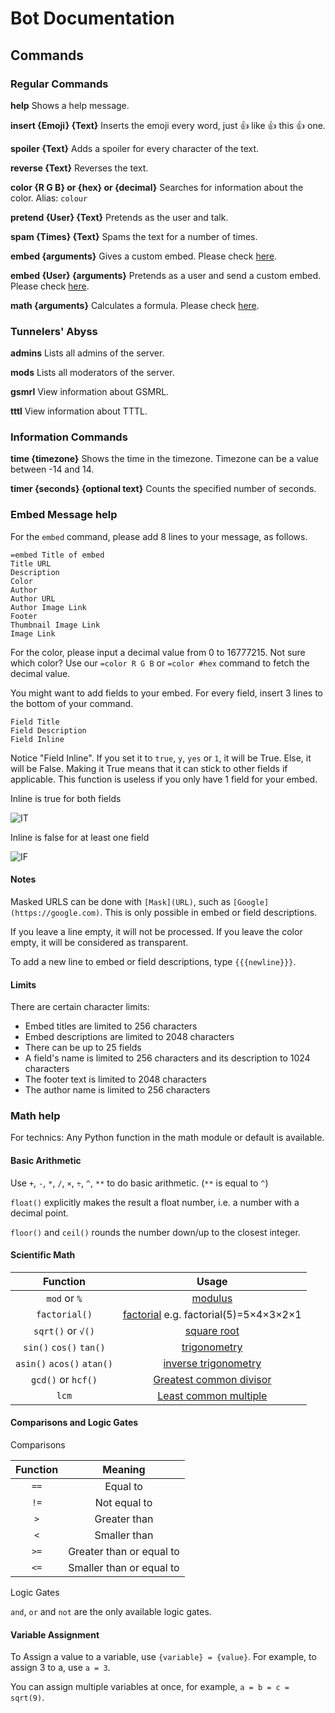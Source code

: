 # Bot Documentation
## Commands
### Regular Commands
**help** Shows a help message.

**insert {Emoji} {Text}** Inserts the emoji every word, just 👍 like 👍 this 👍 one.

**spoiler {Text}** Adds a spoiler for every character of the text.

**reverse {Text}** Reverses the text.

**color {R G B} or {hex} or {decimal}** Searches for information about the color. Alias: `colour`

**pretend {User} {Text}** Pretends as the user and talk.

**spam {Times} {Text}** Spams the text for a number of times.

**embed {arguments}** Gives a custom embed. Please check [here](https://github.com/johann-lau/Bot/blob/main/README.md#embed-message-help).

**embed {User} {arguments}** Pretends as a user and send a custom embed. Please check [here](https://github.com/johann-lau/Bot/blob/main/README.md#embed-message-help).

**math {arguments}** Calculates a formula. Please check [here](https://github.com/johann-lau/Bot/blob/main/README.md#math-help).

### Tunnelers' Abyss

**admins** Lists all admins of the server.

**mods** Lists all moderators of the server.

**gsmrl** View information about GSMRL.

**tttl** View information about TTTL.

### Information Commands

**time {timezone}** Shows the time in the timezone. Timezone can be a value between -14 and 14.

**timer {seconds} {optional text}** Counts the specified number of seconds.

### Embed Message help
For the `embed` command, please add 8 lines to your message, as follows.

```
=embed Title of embed
Title URL
Description
Color
Author
Author URL
Author Image Link
Footer
Thumbnail Image Link
Image Link
```
For the color, please input a decimal value from 0 to 16777215. Not sure which color? Use our `=color R G B` or `=color #hex` command to fetch the decimal value.

You might want to add fields to your embed. For every field, insert 3 lines to the bottom of your command.
```
Field Title
Field Description
Field Inline
```
Notice "Field Inline". If you set it to `true`, `y`, `yes` or `1`, it will be True. Else, it will be False. Making it True means that it can stick to other fields if applicable. This function is useless if you only have 1 field for your embed.

Inline is true for both fields

![IT](https://u.cubeupload.com/Johann/Screenshot20210108at.png)


Inline is false for at least one field

![IF](https://u.cubeupload.com/Johann/b16Screenshot20210108at.png)


#### Notes

Masked URLS can be done with `[Mask](URL)`, such as `[Google](https://google.com)`. This is only possible in embed or field descriptions.

If you leave a line empty, it will not be processed. If you leave the color empty, it will be considered as transparent.

To add a new line to embed or field descriptions, type `{{{newline}}}`.

#### Limits
There are certain character limits:

- Embed titles are limited to 256 characters
- Embed descriptions are limited to 2048 characters
- There can be up to 25 fields
- A field's name is limited to 256 characters and its description to 1024 characters
- The footer text is limited to 2048 characters
- The author name is limited to 256 characters

### Math help

For technics: Any Python function in the math module or default is available.

#### Basic Arithmetic

Use `+`, `-`, `*`, `/`, `×`, `÷`, `^`, `**` to do basic arithmetic. (`**` is equal to `^`)

`float()` explicitly makes the result a float number, i.e. a number with a decimal point.

`floor()` and `ceil()` rounds the number down/up to the closest integer.

#### Scientific Math
Function | Usage
:---:|:---:
`mod` or `%` | [modulus](https://en.wikipedia.org/wiki/Modulo_operation)
`factorial()` | [factorial](https://en.wikipedia.org/wiki/Factorial) e.g. factorial(5)=5×4×3×2×1
`sqrt()` or `√()` | [square root](https://en.wikipedia.org/wiki/Square_root)
`sin()` `cos()` `tan()` | [trigonometry](https://en.wikipedia.org/wiki/Trigonometry)
`asin()` `acos()` `atan()` | [inverse trigonometry](https://en.wikipedia.org/wiki/Inverse_trigonometric_functions)
`gcd()` or `hcf()` | [Greatest common divisor](https://en.wikipedia.org/wiki/Greatest_common_divisor)
`lcm` | [Least common multiple](https://en.wikipedia.org/wiki/Least_common_multiple)

#### Comparisons and Logic Gates

Comparisons

Function | Meaning
:---:|:---:
`==` | Equal to
`!=` | Not equal to
`>` | Greater than
`<` | Smaller than
`>=` | Greater than or equal to
`<=` | Smaller than or equal to

Logic Gates

`and`, `or` and `not` are the only available logic gates.

#### Variable Assignment

To Assign a value to a variable, use `{variable} = {value}`. For example, to assign 3 to a, use `a = 3`.

You can assign multiple variables at once, for example, `a = b = c = sqrt(9)`.

